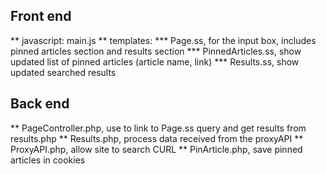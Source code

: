 ## Front end

** javascript: main.js
** templates: 
*** Page.ss, for the input box, includes pinned articles section and results section
*** PinnedArticles.ss, show updated list of pinned articles (article name, link)
*** Results.ss, show updated searched results

## Back end
** PageController.php, use to link to Page.ss query and get results from results.php
** Results.php, process data received from the proxyAPI
** ProxyAPI.php, allow site to search CURL
** PinArticle.php, save pinned articles in cookies